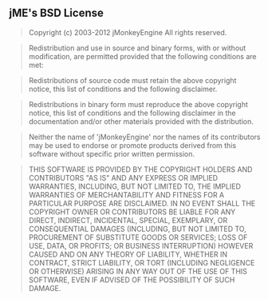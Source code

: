 ## jME's BSD License

> Copyright (c) 2003-2012 jMonkeyEngine
> All rights reserved.
 
> Redistribution and use in source and binary forms, with or without
> modification, are permitted provided that the following conditions are
> met:
 
> Redistributions of source code must retain the above copyright
> notice, this list of conditions and the following disclaimer.
 
> Redistributions in binary form must reproduce the above copyright
> notice, this list of conditions and the following disclaimer in the
> documentation and/or other materials provided with the distribution.
 
> Neither the name of 'jMonkeyEngine' nor the names of its contributors 
> may be used to endorse or promote products derived from this software 
> without specific prior written permission.
 
> THIS SOFTWARE IS PROVIDED BY THE COPYRIGHT HOLDERS AND CONTRIBUTORS
> "AS IS" AND ANY EXPRESS OR IMPLIED WARRANTIES, INCLUDING, BUT NOT LIMITED
> TO, THE IMPLIED WARRANTIES OF MERCHANTABILITY AND FITNESS FOR A PARTICULAR
> PURPOSE ARE DISCLAIMED. IN NO EVENT SHALL THE COPYRIGHT OWNER OR
> CONTRIBUTORS BE LIABLE FOR ANY DIRECT, INDIRECT, INCIDENTAL, SPECIAL,
> EXEMPLARY, OR CONSEQUENTIAL DAMAGES (INCLUDING, BUT NOT LIMITED TO,
> PROCUREMENT OF SUBSTITUTE GOODS OR SERVICES; LOSS OF USE, DATA, OR
> PROFITS; OR BUSINESS INTERRUPTION) HOWEVER CAUSED AND ON ANY THEORY OF
> LIABILITY, WHETHER IN CONTRACT, STRICT LIABILITY, OR TORT (INCLUDING
> NEGLIGENCE OR OTHERWISE) ARISING IN ANY WAY OUT OF THE USE OF THIS
> SOFTWARE, EVEN IF ADVISED OF THE POSSIBILITY OF SUCH DAMAGE.
